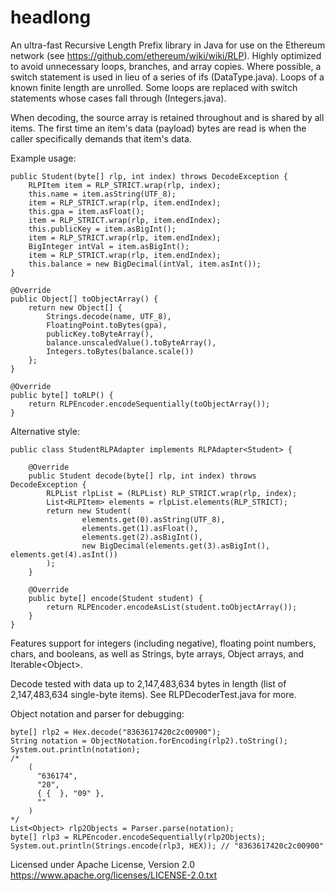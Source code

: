 # headlong
An ultra-fast Recursive Length Prefix library in Java for use on the Ethereum network (see https://github.com/ethereum/wiki/wiki/RLP). Highly optimized to avoid unnecessary loops, branches, and array copies. Where possible, a switch statement is used in lieu of a series of ifs (DataType.java). Loops of a known finite length are unrolled. Some loops are replaced with switch statements whose cases fall through (Integers.java).

When decoding, the source array is retained throughout and is shared by all items. The first time an item's data (payload) bytes are read is when the caller specifically demands that item's data.

Example usage:

    public Student(byte[] rlp, int index) throws DecodeException {
        RLPItem item = RLP_STRICT.wrap(rlp, index);
        this.name = item.asString(UTF_8);
        item = RLP_STRICT.wrap(rlp, item.endIndex);
        this.gpa = item.asFloat();
        item = RLP_STRICT.wrap(rlp, item.endIndex);
        this.publicKey = item.asBigInt();
        item = RLP_STRICT.wrap(rlp, item.endIndex);
        BigInteger intVal = item.asBigInt();
        item = RLP_STRICT.wrap(rlp, item.endIndex);
        this.balance = new BigDecimal(intVal, item.asInt());
    }
    
    @Override
    public Object[] toObjectArray() {
        return new Object[] {
            Strings.decode(name, UTF_8),
            FloatingPoint.toBytes(gpa),
            publicKey.toByteArray(),
            balance.unscaledValue().toByteArray(),
            Integers.toBytes(balance.scale())
        };
    }
    
    @Override
    public byte[] toRLP() {
        return RLPEncoder.encodeSequentially(toObjectArray());
    }
    
Alternative style:

    public class StudentRLPAdapter implements RLPAdapter<Student> {

        @Override
        public Student decode(byte[] rlp, int index) throws DecodeException {
            RLPList rlpList = (RLPList) RLP_STRICT.wrap(rlp, index);
            List<RLPItem> elements = rlpList.elements(RLP_STRICT);
            return new Student(
                    elements.get(0).asString(UTF_8),
                    elements.get(1).asFloat(),
                    elements.get(2).asBigInt(),
                    new BigDecimal(elements.get(3).asBigInt(), elements.get(4).asInt())
            );
        }
        
        @Override
        public byte[] encode(Student student) {
            return RLPEncoder.encodeAsList(student.toObjectArray());
        }
    }
    
Features support for integers (including negative), floating point numbers, chars, and booleans, as well as Strings, byte arrays, Object arrays, and Iterable\<Object\>.

Decode tested with data up to 2,147,483,634 bytes in length (list of 2,147,483,634 single-byte items). See RLPDecoderTest.java for more.

Object notation and parser for debugging:

    byte[] rlp2 = Hex.decode("8363617420c2c00900");
    String notation = ObjectNotation.forEncoding(rlp2).toString();
    System.out.println(notation);
    /*
        (
          "636174",
          "20",
          { {  }, "09" },
          ""
        )
    */
    List<Object> rlp2Objects = Parser.parse(notation);
    byte[] rlp3 = RLPEncoder.encodeSequentially(rlp2Objects);
    System.out.println(Strings.encode(rlp3, HEX)); // "8363617420c2c00900"
    
Licensed under Apache License, Version 2.0 https://www.apache.org/licenses/LICENSE-2.0.txt
